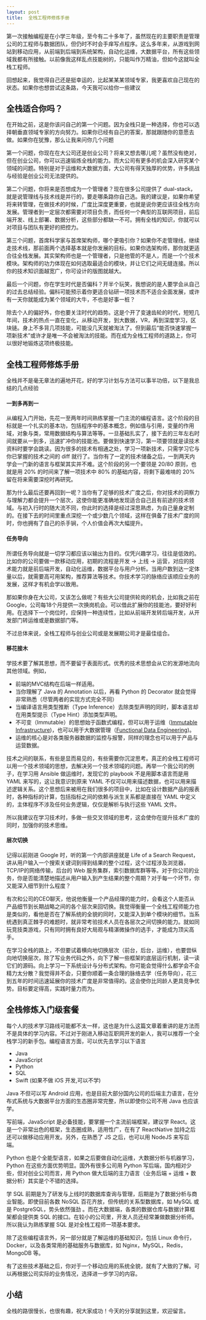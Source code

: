 ```yaml
---
layout: post
title:  全栈工程师修炼手册
---
```


第一次接触编程是在小学三年级，至今有二十多年了，虽然现在的主要职责是管理公司的工程师与数据团队，但仍时不时会手痒写点程序。这么多年来，从游戏到网站到移动应用，从前端到后端到系统架构，自动化运维，大数据平台，所有这些领域我都有所接触。以前像我这样乱点技能树的，只能叫作万精油，但如今这就叫全栈工程师。

回想起来，我觉得自己还是挺幸运的，比起某某某领域专家，我更喜欢自己现在的状态。如果你也想尝试这条路，今天我可以给你一些建议

全栈适合你吗？
-----------
在开始之前，这是你该问自己的第一个问题。因为全栈只是一种选择，你也可以选择朝垂直领域专家的方向努力。如果你已经有自己的答案，那就跟随你的意愿去做。如果你在犹豫，那么让我来问你几个问题

第一个问题，你现在在大公司还是创业公司？将来又想去哪儿呢？虽然没有绝对，但在创业公司，你可以迅速锻炼全栈的能力。而大公司有更多的机会深入研究某个领域的问题。特别是对于运维和大数据方面，大公司有得天独厚的优势，许多挑战与经验是创业公司无法提供的。

第二个问题，你将来是否想成为一个管理者？现在很多公司提供了 dual-stack，就是说管理线与技术线是并行的，要走哪条路你自己选。我的建议是，如果你希望将来转管理，在做技术的时候，广度比深度更重要，也就是说你更应该往全栈方向发展。管理者到一定层次都需要对项目负责，而任何一个典型的互联网项目，前后端开发、线上部署、数据分析，这些部分都缺一不可。拥有全栈的知识，你就可以对项目与团队有更好的把控力。

第三个问题，首席科学家与首席架构师，哪个更吸引你？如果你不走管理线，继续走技术线，那前面两个选择基本就是你发展的目标。如果你选架构师，那你就更适合往全栈发展。其实架构师也是一个管理者，只是他管的不是人，而是一个个技术模块。架构师的功力体现在如何选取最适合的模块，并让它们之间无缝连接。所以你的技术知识面越宽广，你可设计的版图就越大。

最后一个问题，你在学生时代是否偏科？开半个玩笑，我想说的是人要学会从自己的过去总结经验。偏科可能预示着你更适合钻研一项技术而不适合全面发展，或许有一天你就能成为某个领域的大牛，不也是好事一桩？

除去个人的偏好外，你也要关注时代的趋势。这是个开了变速齿轮的时代，短短几年间，技术的热点一直在变化，从移动开发，到大数据，VR，再到深度学习，区块链。身上不多背几项技能，可能没几天就被淘汰了。但到最后“能否快速掌握一项新技术”或许才是唯一不会被淘汰的技能。而在成为全栈工程师的道路上，你可以很好地锻炼这项终极技能。

全栈工程师修炼手册
----------------
全栈并不是毫无章法的遍地开花，好的学习计划与方法可以事半功倍，以下是我总结的几点经验

#### 一到多再到一
从编程入门开始，先花一至两年时间熟练掌握一门主流的编程语言。这个阶段的目标就是一个扎实的基本功，包括程序中的基本概念，例如值与引用，变量的作用域，对象与类，常用数据结构与算法等等。一旦基础扎实了，接下去的三年左右时间就要从一到多，迅速扩冲你的技能池。要做到快速学习，第一项要领就是读技术资料时要学会跳读。因为很多的技术有相通之处，学习一项新技术，只需学习它与你已掌握的技术之间的 diff 就行了。当你有了一定的技术储备之后，一到两天内学会一门新的语言与框架其实并不难。这个阶段的另一个要领是 20/80 原则，也就是用 20% 的时间来了解一项技术中 80% 的基础内容，将剩下最难啃的 20% 留在将来需要深挖时再研究。

那为什么最后还要再回到一呢？当你有了足够的技术广度之后，你对技术的洞察力与理解力都会提升一个层次，这使你能更准确地发现适合自己且有前途的技术领域。与初入行时的随大流不同，你此时的选择是经过深思熟虑，为自己量身定制的。在接下去的时间里重点深挖一个或少数几个领域，这样在俱备了技术广度的同时，你也拥有了自己的杀手锏，个人价值会再次大幅提升。

#### 任务导向
所谓任务导向就是一切学习都应该以输出为目的。仅凭兴趣学习，往往是低效的。比如你的公司要做一款移动应用，初期的流程是开发 -> 上线 -> 运营，对应的技术能力就是前后端开发，自动化运维，数据平台与用户分析。当用户数到达一定体量以后，就需要高可用架构，推荐算法等技术。你技术学习的脉络应该顺应业务的发展，这样才有机会学以致用。

那如果你身在大公司，又该怎么做呢？有些大公司提供轮岗的机会，比如我之前在Google，公司每18个月提供一次换岗机会。可以借此扩展你的技能池，要好好利用。在选择下一个岗位时，应保持一种连续性，比如从前端开发转后端开发，从开发部门转运维或是数据部门等。

不过总体来说，全栈工程师与创业公司或是发展期公司才是最佳组合。

#### 移花接木
学技术要了解其思想，而不要留于表面形式。优秀的技术思想会从它的发源地流向其他领域。例如，

- 前端的MVC结构在后端一样适用。
- 当你理解了 Java 的 Annotation 以后，再看 Python 的 Decorator 就会觉得非常熟悉（尽管两者的实现方式完全不同）
- 当编译语言用类型推断（Type Inference）去除类型声明的同时，脚本语言却在用类型提示（Type Hint）添加类型声明。
- 不可变（Immutable）的思想始于函数式编程，但可以用于运维（[Immutable Infrastructure](https://martinfowler.com/bliki/ImmutableServer.html))，也可以用于大数据管理（[Functional Data Engineering](https://medium.com/@maximebeauchemin/functional-data-engineering-a-modern-paradigm-for-batch-data-processing-2327ec32c42a))。
- 运维的核心是对各类服务器数据的监控与报警，同样的理念也可以用于产品与运营数据。

技术之间的联系，有些是显而易见的，有些需要你沉淀思考。真正的全栈工程师可以用一个技术领域的思想，去解决另一个技术领域的问题。再举一个我公司的例子，在学习用 Ansible 做运维时，发现它的 playbook 不是用脚本语言而是用 YAML 来写的，这让我意识到原来 YAML 不仅可以用来描述数据，也可以用来描述逻辑关系。这个思想后来被用在我们很多的项目中，比如在设计数据产品的报表时，各种指标的计算，包括指标之间的依赖与派生关系都是直接在 YAML 中定义的，主体程序不涉及任何业务逻辑，仅仅是解析与执行这些 YAML 文件。

所以我建议在学习技术时，多做一些交叉领域的思考，这会使你在提升技术广度的同时，加强你的技术思维。

#### 层次切换

记得以前刚进 Google 时，听的第一个内部讲座就是 Life of a Search Request，讲从用户输入一个搜索关键词到得到结果的整个过程，这个过程涉及浏览器，TCP/IP的网络传输，后台的 Web 服务集群，索引数据库群等等。对于你公司的业务，你是否能清楚地描述从用户输入到产生结果的整个周期？对于每一个环节，你又能深入细节到什么程度？

有次和公司的CEO聊天，他说他衡量一个产品经理的能力时，会看这个人能否从产品细节到长期战略之间的各个层次来回切换。我觉得衡量一个全栈工程师能力也是类似的，看他是否在了解系统的全貌的同时，又能深入到单个模块的细节。当系统遇到真正棘手的难题时，就非常考验技术人员在各层次之间切换的能力。就如同玩竞技类游戏，只有同时拥有良好大局观与精湛微操作的选手，才能成为顶尖高手。

在学习全栈的路上，不但要试着横向地切换层次（前台，后台，运维），也要尝纵向地切换层次，除了写业务代码之外，向下了解一些框架的底层运行机制，读一读它们的源码。向上学习一下系统设计与分布式架构。你可能会觉得什么都学会不会精力太分散？我觉得并不会，只要你顺着一条合理的脉络去学（任务导向），花三到五年的时间迅速延展你的技术广度是非常值得的。这会使你比同龄人更具竞争优势。目标要定得高，实践时量力而为。

全栈修炼入门级套餐
----------------
每个人的技术学习路线可能都不太一样，这也是为什么这篇文章着重讲的是方法而不是具体的学习内容。不过对于刚进入移动互职网开发的新人，我可以推荐一个全栈学习的新手包。编程语言方面，可以优先去学习以下语言

- Java
- JavaScript
- Python
- SQL
- Swift (如果不做 iOS 开发,可以不学)

Java 不但可以写 Android 应用，也是目前大部分国内公司的后端主力语言，在分布式系统与大数据平台方面的生态圈非常完整，所以即使你公司不用 Java 也应该学。

写前端，JavaScript 是必备技能，要掌握一个主流前端框架，建议学 React。这是一个非常出色的框架，生态圈成熟，适用性广，在有了 ReactNative 加持之后还可以做移动应用开发。另外，在熟悉了 JS 之后，也可以用 NodeJS 来写后端。

Python 也是个全能型语言，如果之后要做自动化运维，大数据分析与机器学习，Python 在这些方面优势明显。国外有很多公司用 Python 写后端，国内相对少些，但对创业公司而言，用 Python 做大后端的主力语言（业务后端 + 运维 + 数据分析）其实是个不错的选择。

学 SQL 前期是为了研发与上线时的数据库查询与管理，后期是为了数据分析与商业智能。即使目前各数 NoSQL 百花齐放，但传统的关系型数据库，如 MySQL 或是 PostgreSQL，势头依然强劲 。而在大数据端，各类的数据仓库与数据计算框架都会提供类 SQL 的接口。在较小的公司里，开发人员还经常兼做数据分析师。所以我认为熟练掌握 SQL 是对全栈工程师一项基本要求。

除了这些编程语言外，另一部分就是了解运维的基础知识，包括 Linux 命令行，Docker，以及各类常用的基础服务与数据库，如 Nginx，MySQL，Redis，MongoDB 等。

有了这些技术基础之后，你对于一个移动应用的系统全貌，就有了大致的了解。可以再根据公司实际的业务情况，选择进一步学习的内容。

小结
----
全栈的路很慢长，也很有趣，祝大家成功！今天的分享就到这里，欢迎留言。
